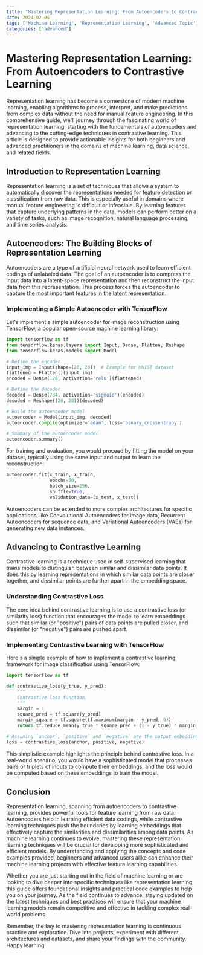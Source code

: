 ```yaml
---
title: "Mastering Representation Learning: From Autoencoders to Contrastive Learning"
date: 2024-02-05
tags: ['Machine Learning', 'Representation Learning', 'Advanced Topic']
categories: ["advanced"]
---
```



# Mastering Representation Learning: From Autoencoders to Contrastive Learning

Representation learning has become a cornerstone of modern machine learning, enabling algorithms to process, interpret, and make predictions from complex data without the need for manual feature engineering. In this comprehensive guide, we'll journey through the fascinating world of representation learning, starting with the fundamentals of autoencoders and advancing to the cutting-edge techniques in contrastive learning. This article is designed to provide actionable insights for both beginners and advanced practitioners in the domains of machine learning, data science, and related fields.

## Introduction to Representation Learning

Representation learning is a set of techniques that allows a system to automatically discover the representations needed for feature detection or classification from raw data. This is especially useful in domains where manual feature engineering is difficult or infeasible. By learning features that capture underlying patterns in the data, models can perform better on a variety of tasks, such as image recognition, natural language processing, and time series analysis.

## Autoencoders: The Building Blocks of Representation Learning

Autoencoders are a type of artificial neural network used to learn efficient codings of unlabeled data. The goal of an autoencoder is to compress the input data into a latent-space representation and then reconstruct the input data from this representation. This process forces the autoencoder to capture the most important features in the latent representation.

### Implementing a Simple Autoencoder with TensorFlow

Let's implement a simple autoencoder for image reconstruction using TensorFlow, a popular open-source machine learning library:

```python
import tensorflow as tf
from tensorflow.keras.layers import Input, Dense, Flatten, Reshape
from tensorflow.keras.models import Model

# Define the encoder
input_img = Input(shape=(28, 28))  # Example for MNIST dataset
flattened = Flatten()(input_img)
encoded = Dense(128, activation='relu')(flattened)

# Define the decoder
decoded = Dense(784, activation='sigmoid')(encoded)
decoded = Reshape((28, 28))(decoded)

# Build the autoencoder model
autoencoder = Model(input_img, decoded)
autoencoder.compile(optimizer='adam', loss='binary_crossentropy')

# Summary of the autoencoder model
autoencoder.summary()
```

For training and evaluation, you would proceed by fitting the model on your dataset, typically using the same input and output to learn the reconstruction:

```python
autoencoder.fit(x_train, x_train,
                epochs=50,
                batch_size=256,
                shuffle=True,
                validation_data=(x_test, x_test))
```

Autoencoders can be extended to more complex architectures for specific applications, like Convolutional Autoencoders for image data, Recurrent Autoencoders for sequence data, and Variational Autoencoders (VAEs) for generating new data instances.

## Advancing to Contrastive Learning

Contrastive learning is a technique used in self-supervised learning that trains models to distinguish between similar and dissimilar data points. It does this by learning representations in which similar data points are closer together, and dissimilar points are further apart in the embedding space.

### Understanding Contrastive Loss

The core idea behind contrastive learning is to use a contrastive loss (or similarity loss) function that encourages the model to learn embeddings such that similar (or "positive") pairs of data points are pulled closer, and dissimilar (or "negative") pairs are pushed apart.

### Implementing Contrastive Learning with TensorFlow

Here's a simple example of how to implement a contrastive learning framework for image classification using TensorFlow:

```python
import tensorflow as tf

def contrastive_loss(y_true, y_pred):
    """
    Contrastive loss function.
    """
    margin = 1
    square_pred = tf.square(y_pred)
    margin_square = tf.square(tf.maximum(margin - y_pred, 0))
    return tf.reduce_mean(y_true * square_pred + (1 - y_true) * margin_square)

# Assuming `anchor`, `positive` and `negative` are the output embeddings from your model
loss = contrastive_loss(anchor, positive, negative)
```

This simplistic example highlights the principle behind contrastive loss. In a real-world scenario, you would have a sophisticated model that processes pairs or triplets of inputs to compute their embeddings, and the loss would be computed based on these embeddings to train the model.

## Conclusion

Representation learning, spanning from autoencoders to contrastive learning, provides powerful tools for feature learning from raw data. Autoencoders help in learning efficient data codings, while contrastive learning techniques push the boundaries by learning embeddings that effectively capture the similarities and dissimilarities among data points. As machine learning continues to evolve, mastering these representation learning techniques will be crucial for developing more sophisticated and efficient models. By understanding and applying the concepts and code examples provided, beginners and advanced users alike can enhance their machine learning projects with effective feature learning capabilities.

Whether you are just starting out in the field of machine learning or are looking to dive deeper into specific techniques like representation learning, this guide offers foundational insights and practical code examples to help you on your journey. As the field continues to advance, staying updated on the latest techniques and best practices will ensure that your machine learning models remain competitive and effective in tackling complex real-world problems.

Remember, the key to mastering representation learning is continuous practice and exploration. Dive into projects, experiment with different architectures and datasets, and share your findings with the community. Happy learning!